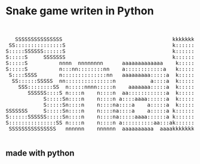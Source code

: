 # Snake game writen in Python 

<pre>
                                                                                         
                                                                                         
   SSSSSSSSSSSSSSS                                   kkkkkkkk                            
 SS:::::::::::::::S                                  k::::::k                            
S:::::SSSSSS::::::S                                  k::::::k                            
S:::::S     SSSSSSS                                  k::::::k                            
S:::::S          nnnn  nnnnnnnn      aaaaaaaaaaaaa    k:::::k    kkkkkkk eeeeeeeeeeee    
S:::::S          n:::nn::::::::nn    a::::::::::::a   k:::::k   k:::::kee::::::::::::ee  
 S::::SSSS       n::::::::::::::nn   aaaaaaaaa:::::a  k:::::k  k:::::ke::::::eeeee:::::ee
  SS::::::SSSSS  nn:::::::::::::::n           a::::a  k:::::k k:::::ke::::::e     e:::::e
    SSS::::::::SS  n:::::nnnn:::::n    aaaaaaa:::::a  k::::::k:::::k e:::::::eeeee::::::e
       SSSSSS::::S n::::n    n::::n  aa::::::::::::a  k:::::::::::k  e:::::::::::::::::e 
            S:::::Sn::::n    n::::n a::::aaaa::::::a  k:::::::::::k  e::::::eeeeeeeeeee  
            S:::::Sn::::n    n::::na::::a    a:::::a  k::::::k:::::k e:::::::e           
SSSSSSS     S:::::Sn::::n    n::::na::::a    a:::::a k::::::k k:::::ke::::::::e          
S::::::SSSSSS:::::Sn::::n    n::::na:::::aaaa::::::a k::::::k  k:::::ke::::::::eeeeeeee  
S:::::::::::::::SS n::::n    n::::n a::::::::::aa:::ak::::::k   k:::::kee:::::::::::::e  
 SSSSSSSSSSSSSSS   nnnnnn    nnnnnn  aaaaaaaaaa  aaaakkkkkkkk    kkkkkkk eeeeeeeeeeeeee  
                                                                                                                                                                            
</pre>

<h2>made with python</h2>

